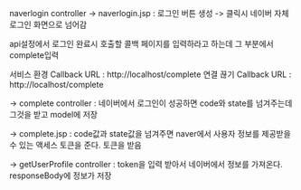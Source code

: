 

naverlogin controller -> naverlogin.jsp : 로그인 버튼 생성 -> 클릭시 네이버 자체 로그인 화면으로 넘어감 

api설정에서 로그인 완료시 호출할 콜백 페이지를 입력하라고 하는데 그 부분에서 complete입력

서비스 환경 Callback URL : http://localhost/complete
연결 끊기 Callback URL : http://localhost/complete

-> complete controller : 네이버에서 로그인이 성공하면 code와 state를 넘겨주는데 그것을 받고 model에 저장

-> complete.jsp : code값과 state값을 넘겨주면 naver에서 사용자 정보를 제공받을 수 있는 액세스 토큰을 준다. 토큰을 받음

-> getUserProfile controller : token을 입력 받아서 네이버에서 정보를 가져온다. responseBody에 정보가 저장
